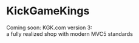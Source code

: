 # KickGameKings
<!DOCTYPE html>
<html>
<title>Kick Game Kings Online Home</title>
<body>

Coming soon: KGK.com version 3:  
a fully realized shop with modern MVC5 standards

</body>
</html>
